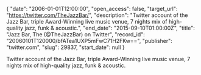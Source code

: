 {
  "date": "2006-01-01T12:00:00", 
  "open_access": false, 
  "target_url": "https://twitter.com/TheJazzBar/", 
  "description": "Twitter account of the Jazz Bar, triple Award-Winning live music venue, 7 nights mix of high-quality jazz, funk & acoustic.", 
  "end_date": "2015-09-10T01:00:00Z", 
  "title": "Jazz Bar, The (@TheJazzBar) on Twitter", 
  "record_id": "20060101T120000/bfATea1UXP5mFwC71H2FKw==", 
  "publisher": "twitter.com", 
  "slug": 29837, 
  "start_date": null
}

Twitter account of the Jazz Bar, triple Award-Winning live music venue, 7 nights mix of high-quality jazz, funk & acoustic.